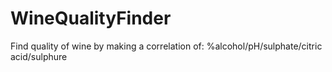 # WineQualityFinder
Find quality of wine by making a correlation of: %alcohol/pH/sulphate/citric acid/sulphure
